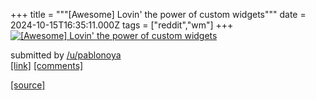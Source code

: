 +++
title = """[Awesome] Lovin' the power of custom widgets"""
date = 2024-10-15T16:35:11.000Z
tags = ["reddit","wm"]
+++
[![[Awesome] Lovin' the power of custom widgets](https://preview.redd.it/jgnho4opnxud1.png?width=640&crop=smart&auto=webp&s=bcc464dd596632cb1ac9c4f3dfc083167489f916 "[Awesome] Lovin' the power of custom widgets")](https://www.reddit.com/r/unixporn/comments/1g4c02z/awesome_lovin_the_power_of_custom_widgets/)

submitted by [/u/pablonoya](https://www.reddit.com/user/pablonoya)  
[\[link\]](https://i.redd.it/jgnho4opnxud1.png) [\[comments\]](https://www.reddit.com/r/unixporn/comments/1g4c02z/awesome_lovin_the_power_of_custom_widgets/)

[[source]](https://www.reddit.com/r/unixporn/comments/1g4c02z/awesome_lovin_the_power_of_custom_widgets/)

